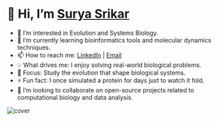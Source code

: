 # 👋 Hi, I’m [Surya Srikar](https://github.com/kssrikar4 )

- 👀 I’m interested in Evolution and Systems Biology.
- 🌱 I’m currently learning bioinformatics tools and molecular dynamics techniques.
- 📫 How to reach me: [LinkedIn](https://www.linkedin.com/in/surya-srikar-a2a798290/) | [Email](mailto:kssrikar4@gmail.com)
- 💡 What drives me: I enjoy solving real-world biological problems.
- 🎯 Focus: Study the evolution that shape biological systems.
- ⚡ Fun fact: I once simulated a protein for days just to watch it fold.
-  💞️ I’m looking to collaborate on open-source projects related to computational biology and data analysis.

![cover](https://i0.wp.com/www.artofthecell.com/wp-content/uploads/2014/10/Art-of-the-Cell-RNA-Polymerase.gif?ssl=1)

<!---
kssrikar4/kssrikar4 is a ✨ special ✨ repository because its `README.md` (this file) appears on your GitHub profile.
You can click the Preview link to take a look at your changes.
--->
